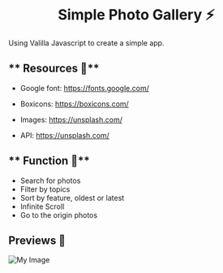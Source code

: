 <h1 align ='center'><strong>Simple Photo Gallery ⚡</strong></h1>

<p>Using Valilla Javascript to create a simple app.</p>

## ** Resources 📝**

- Google font: https://fonts.google.com/

- Boxicons: https://boxicons.com/

- Images: https://unsplash.com/

- API: https://unsplash.com/

## ** Function 📝**

- Search for photos
- Filter by topics
- Sort by feature, oldest or latest
- Infinite Scroll
- Go to the origin photos

## **Previews 📁**

![My Image](./public//photo.png)

